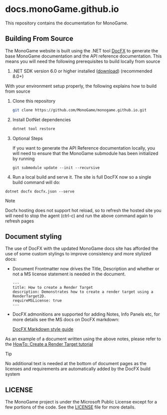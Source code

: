 # docs.monoGame.github.io

This repository contains the documentation for MonoGame.

## Building From Source

The MonoGame website is built using the .NET tool [DocFX](https://dotnet.github.io/docfx/) to generate the base MonoGame documentation and the API reference documentation.  This means you will need the following prerequisites to build locally from source

1. .NET SDK version 6.0 or higher installed ([download](https://dotnet.microsoft.com/en-us/download)) (recommended 8.0+)

With your environment setup properly, the following explains how to build from source

1. Clone this repository

    ```sh
    git clone https://github.com/MonoGame/monogame.github.io.git
    ```

2. Install DotNet dependencies

    ```sh
    dotnet tool restore
    ```

3. Optional Steps

   If you want to generate the API Reference documentation locally, you will need to ensure that the MonoGame submodule has been initialized by running

   `git submodule update --init --recursive`

4. Run a local build and serve it. The site is full DocFX now so a single build command will do:

  `dotnet docfx docfx.json --serve`

> [!NOTE]
> Docfx hosting does not support hot reload, so to refresh the hosted site you will need to stop the agent (ctrl-c) and run the above command again to refresh pages

## Document styling

The use of DocFX with the updated MonoGame docs site has afforded the use of some custom stylings to improve consistency and more stylized docs:

- Document Frontmatter now drives the Title, Description and whether or not a MS license statement is needed in the document.

  ```text
  ---
  title: How to create a Render Target
  description: Demonstrates how to create a render target using a RenderTarget2D.
  requireMSLicense: true
  ---
  ```

- DocFX admonitions are supported for adding Notes, Info Panels etc, for more details see the MS docs on DocFX markdown:

  [DocFX Markdown style guide](https://dotnet.github.io/docfx/docs/markdown.html?tabs=linux%2Cdotnet#alerts)

As an example of a document written using the above notes, please refer to the [HowTo: Create a Render Target tutorial](https://github.com/MonoGame/docs.monogame.github.io/blob/feature/docsmigration/articles/monogame/howto/graphics/HowTo_Create_a_RenderTarget.md)

> [!TIP]
> No additional text is needed at the bottom of document pages as the licenses and requirements are automatically added by the DocFX build system

## LICENSE

The MonoGame project is under the Microsoft Public License except for a few portions of the code. See the [LICENSE](LICENSE) file for more details.
